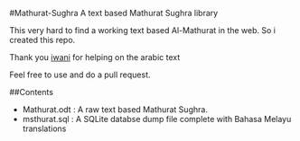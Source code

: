 #Mathurat-Sughra
A text based Mathurat Sughra library

This very hard to find a working text based Al-Mathurat in the web. So i created this repo.

Thank you [iwani](https://github.com/iwanikhalid) for helping on the arabic text

Feel free to use and do a pull request. 

##Contents
- Mathurat.odt : A raw text based Mathurat Sughra. 
- msthurat.sql : A SQLite databse dump file complete with Bahasa Melayu translations

